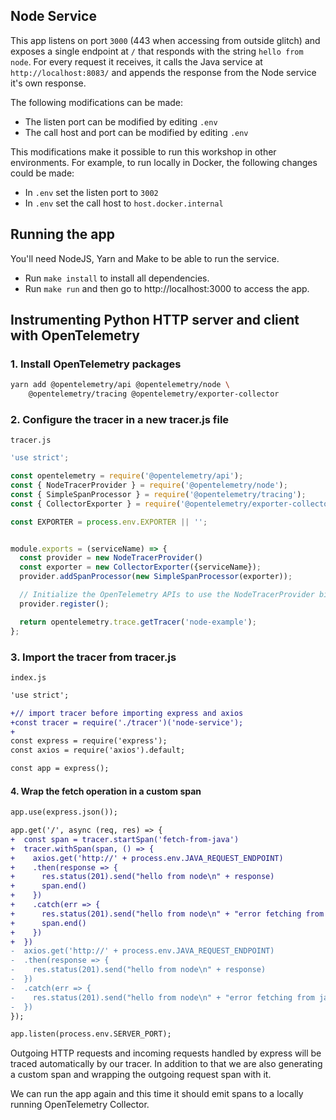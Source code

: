 ## Node Service

This app listens on port `3000` (443 when accessing from outside glitch) and
exposes a single endpoint at `/` that responds with the string `hello from
node`. For every request it receives, it calls the Java service at
`http://localhost:8083/` and appends the response from the Node service it's
own response.

The following modifications can be made:

* The listen port can be modified by editing `.env`
* The call host and port can be modified by editing `.env`

This modifications make it possible to run this workshop in other environments.
For example, to run locally in Docker, the following changes could be made:

* In `.env` set the listen port to `3002`
* In `.env` set the call host to `host.docker.internal`

## Running the app

You'll need NodeJS, Yarn and Make to be able to run the service.

- Run `make install` to install all dependencies.
- Run `make run` and then go to http://localhost:3000 to access the app.

## Instrumenting Python HTTP server and client with OpenTelemetry

### 1. Install OpenTelemetry packages

```bash
yarn add @opentelemetry/api @opentelemetry/node \
    @opentelemetry/tracing @opentelemetry/exporter-collector
```

### 2. Configure the tracer in a new tracer.js file

`tracer.js`

```js
'use strict';

const opentelemetry = require('@opentelemetry/api');
const { NodeTracerProvider } = require('@opentelemetry/node');
const { SimpleSpanProcessor } = require('@opentelemetry/tracing');
const { CollectorExporter } = require('@opentelemetry/exporter-collector');

const EXPORTER = process.env.EXPORTER || '';


module.exports = (serviceName) => {
  const provider = new NodeTracerProvider()
  const exporter = new CollectorExporter({serviceName});
  provider.addSpanProcessor(new SimpleSpanProcessor(exporter));

  // Initialize the OpenTelemetry APIs to use the NodeTracerProvider bindings
  provider.register();

  return opentelemetry.trace.getTracer('node-example');
};
```

### 3. Import the tracer from tracer.js

`index.js`

```diff
'use strict';

+// import tracer before importing express and axios
+const tracer = require('./tracer')('node-service');
+
const express = require('express');
const axios = require('axios').default;

const app = express();
```

#### 4. Wrap the fetch operation in a custom span

```diff
app.use(express.json());

app.get('/', async (req, res) => {
+  const span = tracer.startSpan('fetch-from-java')
+  tracer.withSpan(span, () => {
+    axios.get('http://' + process.env.JAVA_REQUEST_ENDPOINT)
+    .then(response => {
+      res.status(201).send("hello from node\n" + response)
+      span.end()
+    })
+    .catch(err => {
+      res.status(201).send("hello from node\n" + "error fetching from java")
+      span.end()
+    })
+  })
-  axios.get('http://' + process.env.JAVA_REQUEST_ENDPOINT)
-  .then(response => {
-    res.status(201).send("hello from node\n" + response)
-  })
-  .catch(err => {
-    res.status(201).send("hello from node\n" + "error fetching from java")
-  })
});

app.listen(process.env.SERVER_PORT);
```

Outgoing HTTP requests and incoming requests handled by express will be traced
automatically by our tracer. In addition to that we are also generating a
custom span and wrapping the outgoing request span with it.

We can run the app again and this time it should emit spans to a locally running
OpenTelemetry Collector.
